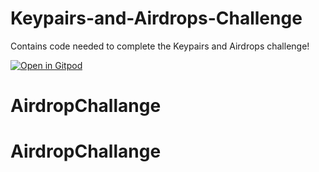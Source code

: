 # Keypairs-and-Airdrops-Challenge
Contains code needed to complete the Keypairs and Airdrops challenge!

[![Open in Gitpod](https://gitpod.io/button/open-in-gitpod.svg)](https://gitpod.io/#https://github.com/Metacrafters/Keypairs-Airdrops-Challenge)
# AirdropChallange
# AirdropChallange

